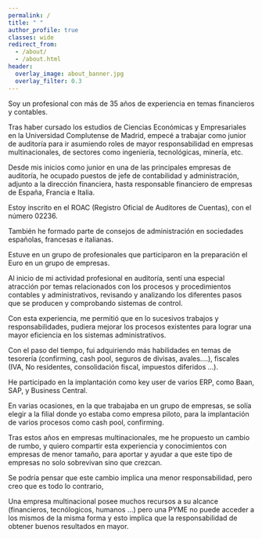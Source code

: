 ```yaml
---
permalink: /
title: " "
author_profile: true
classes: wide
redirect_from: 
  - /about/
  - /about.html
header:
  overlay_image: about_banner.jpg
  overlay_filter: 0.3
---
```


Soy un profesional con más de 35 años de experiencia en temas financieros y contables.

Tras haber cursado los estudios de Ciencias Económicas y Empresariales en la Universidad Complutense de Madrid, empecé a trabajar como junior de auditoría para ir asumiendo roles de mayor responsabilidad en empresas multinacionales, de sectores como ingeniería, tecnológicas, minería, etc.

Desde mis inicios como junior en una de las principales empresas de auditoría, he ocupado puestos de jefe de contabilidad y administración, adjunto a la dirección financiera, hasta responsable financiero de empresas de España, Francia e Italia.

Estoy inscrito en el ROAC (Registro Oficial de Auditores de Cuentas), con el número 02236.

También he formado parte de consejos de administración en sociedades españolas, francesas e italianas.

Estuve en un grupo de profesionales que participaron en la preparación el Euro en un grupo de empresas.

Al inicio de mi actividad profesional en auditoría, sentí una especial atracción por temas relacionados con los procesos y procedimientos contables y administrativos, revisando y analizando los diferentes pasos que se producen y comprobando sistemas de control.

Con esta experiencia, me permitió que en lo sucesivos trabajos y responsabilidades, pudiera mejorar los procesos existentes para lograr una
mayor eficiencia en los sistemas administrativos.

Con el paso del tiempo, fui adquiriendo más habilidades en temas de tesorería (confirming, cash pool, seguros de divisas, avales….), fiscales (IVA, No residentes, consolidación fiscal, impuestos diferidos ...).

He participado en la implantación como key user de varios ERP, como Baan, SAP, y Business Central.

En varias ocasiones, en la que trabajaba en un grupo de empresas, se solía elegir a la filial donde yo estaba como empresa piloto, para la implantación de varios procesos como cash pool, confirming.

Tras estos años en empresas multinacionales, me he propuesto un cambio de rumbo, y quiero compartir esta experiencia y conocimientos con empresas de menor tamaño, para aportar y ayudar a que este tipo de empresas no solo sobrevivan sino que crezcan.

Se podría pensar que este cambio implica una menor responsabilidad, pero creo que es todo lo contrario,

Una empresa multinacional posee muchos recursos a su alcance (financieros, tecnólogicos, humanos …) pero una PYME no puede acceder a los mismos de la misma forma y esto implica que la responsabilidad de obtener buenos resultados en mayor.
